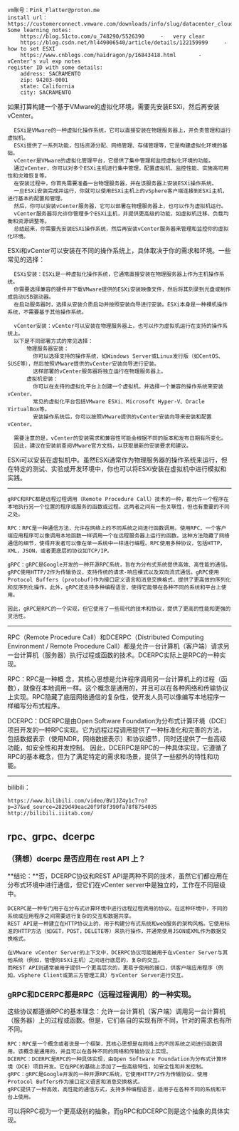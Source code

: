     vm账号：Pink_Flatter@proton.me
    install url：https://customerconnect.vmware.com/downloads/info/slug/datacenter_cloud_infrastructure/vmware_vsphere/7_0
    Some learning notes:
        https://blog.51cto.com/u_748290/5526390     -   very clear
        https://blog.csdn.net/hl449006540/article/details/122159999     -   how to set ESXI
        https://www.cnblogs.com/haidragon/p/16843418.html       -   vCenter's vul exp notes
    register ID with some details:
        address: SACRAMENTO
        zip: 94203-0001
        state: California
        city: SACRAMENTO
        
如果打算构建一个基于VMware的虚拟化环境，需要先安装ESXi，然后再安装vCenter。

      ESXi是VMware的一种虚拟化操作系统，它可以直接安装在物理服务器上，并负责管理和运行虚拟机。
      ESXi提供了一系列功能，包括资源分配、网络管理、存储管理等，它是构建虚拟化环境的基础。
      vCenter是VMware的虚拟化管理平台，它提供了集中管理和监控虚拟化环境的功能。
      通过vCenter，你可以对多个ESXi主机进行集中管理，配置虚拟机、监控性能、实施高可用性和灾难恢复等。
      在安装过程中，你首先需要准备一台物理服务器，并在该服务器上安装ESXi操作系统。
      一旦ESXi安装完成并运行，你就可以使用ESXi主机上的vSphere客户端连接到ESXi主机，进行基本的配置和管理。
      然后，你可以安装vCenter服务器，它可以部署在物理服务器上，也可以作为虚拟机运行。
      vCenter服务器将允许你管理多个ESXi主机，并提供更高级的功能，如虚拟机迁移、负载均衡和资源调整等。
      总结起来，你需要先安装ESXi操作系统，然后再安装vCenter服务器来管理和监控你的虚拟化环境。

  
ESXi和vCenter可以安装在不同的操作系统上，具体取决于你的需求和环境。一些常见的选择：
  
      ESXi安装：ESXi是一种虚拟化操作系统，它通常直接安装在物理服务器上作为主机操作系统。
      你需要选择兼容的硬件并下载VMware提供的ESXi安装映像文件，然后将其刻录到光盘或制作成启动USB驱动器。
      在启动服务器时，选择从安装介质启动并按照安装向导进行安装。ESXi本身是一种裸机操作系统，不需要基于其他操作系统。

      vCenter安装：vCenter可以安装在物理服务器上，也可以作为虚拟机运行在支持的操作系统上。
      以下是不同部署方式的常见选择：
          物理服务器安装：
            你可以选择支持的操作系统，如Windows Server或Linux发行版（如CentOS、SUSE等），然后按照VMware提供的vCenter安装向导进行安装。
            这样部署的vCenter服务器将独立运行在物理服务器上。
          虚拟机安装：
            你可以在支持的虚拟化平台上创建一个虚拟机，并选择一个兼容的操作系统来安装vCenter。
            常见的虚拟化平台包括VMware ESXi、Microsoft Hyper-V、Oracle VirtualBox等。
            安装操作系统后，你可以按照VMware提供的vCenter安装向导来安装和配置vCenter。

      需要注意的是，vCenter的安装需求和兼容性可能会根据不同的版本和发布日期有所变化。
      因此，建议在安装前查阅VMware官方文档，以获取最新的安装要求和建议。
  
ESXi可以安装在虚拟机中。虽然ESXi通常作为物理服务器的操作系统来运行，但在特定的测试、实验或开发环境中，你也可以将ESXi安装在虚拟机中进行模拟和实践。

--------------
    gRPC和RPC都是远程过程调用（Remote Procedure Call）技术的一种，都允许一个程序在本地执行另一个位置的程序或服务的函数或过程。这两者之间有一些关联性，但也有重要的不同之处。
    
    RPC：RPC是一种通信方法，允许在网络上的不同系统之间进行函数调用。使用RPC，一个客户端应用程序可以像调用本地函数一样调用一个在远程服务器上运行的函数。这种方法隐藏了网络通信的细节，使得开发者可以像在单一系统中一样进行编程。RPC使用多种协议，包括HTTP，XML，JSON，或者更底层的协议如TCP/IP。
    
    gRPC：gRPC是Google开发的一种开源RPC系统，旨在为分布式系统提供高效、高性能的通信。gRPC使用HTTP/2作为传输协议，支持传统的请求-响应模式以及双向流式通信。gRPC使用Protocol Buffers (protobuf)作为接口定义语言和消息交换格式，提供了更高效的序列化和反序列化操作。此外，gRPC还支持多种编程语言，使得它能够在各种不同的系统和平台上使用。
    
    因此，gRPC是RPC的一个实现，但它使用了一些现代的技术和协议，提供了更高的性能和更强的灵活性。

--------------
RPC（Remote Procedure Call）和DCERPC（Distributed Computing Environment / Remote Procedure Call）都是允许一台计算机（客户端）请求另一台计算机（服务器）执行过程或函数的技术。DCERPC实际上是RPC的一种实现。

RPC：RPC是一种概
念，其核心思想是允许程序调用另一台计算机上的过程（函数），就像在本地调用一样。这个概念是通用的，并且可以在各种网络和传输协议上实现。RPC隐藏了底层网络通信的复杂性，使开发人员可以像编写本地程序一样编写分布式程序。

DCERPC：DCERPC是由Open Software Foundation为分布式计算环境（DCE）项目开发的一种RPC实现。它为远程过程调用提供了一种标准化和完善的方法，包括数据表示（使用NDR，网络数据表示）和协议细节，同时还提供了一些高级功能，如安全性和并发控制。
因此，DCERPC是RPC的一种具体实现，它遵循了RPC的基本概念，但为了满足特定的需求和场景，提供了一些额外的特性和功能。

-------------------------



bilibili：

    https://www.bilibili.com/video/BV1JZ4y1c7ro?p=37&vd_source=2829d49eac20f9f8f390fa78f8754035
    http://bilibili.iiitab.com/




## rpc、grpc、dcerpc

### （猜想）dcerpc 是否应用在 rest API 上？

**结论：**否，DCERPC协议和REST API是两种不同的技术，虽然它们都应用在分布式环境中进行通信，但它们在vCenter server中是独立的，工作在不同层级中。

    DCERPC是一种专门用于在分布式计算环境中进行远程过程调用的协议。在这种环境中，不同的系统或应用程序之间需要进行复杂的交互和数据共享。
    REST API是一种建立在HTTP协议上的，用于构建分布式系统和web服务的架构风格。它使用标准的HTTP方法（如GET，POST，DELETE等）来执行操作，并通常使用JSON或XML作为数据交换格式。

    在VMware vCenter Server的上下文中，DCERPC协议可能被用于在vCenter Server与其他系统（例如，管理的ESXi主机）之间进行底层的，复杂的交互。
    而REST API则通常被用于提供一个更高层次的，更易于使用的接口，供客户端应用程序（例如，vSphere Client或第三方管理工具）与vCenter Server进行交互。

### gRPC和DCERPC都是RPC（远程过程调用）的一种实现。

这些协议都遵循RPC的基本理念：允许一台计算机（客户端）调用另一台计算机（服务器）上的过程或函数。但是，它们各自的实现有所不同，针对的需求也有所不同。

    RPC：RPC是一个概念或者说是一个框架，其核心思想是在网络上的不同系统之间进行函数调用。该概念是通用的，并且可以在各种不同的网络和传输协议上实现。
    DCERPC：DCERPC是RPC的一种具体实现，由Open Software Foundation为分布式计算环境（DCE）项目开发。它在RPC的基础上添加了一些高级特性，如安全性和并发控制。
    gRPC：gRPC是Google开发的一种开源RPC系统，它使用HTTP/2作为传输协议，使用Protocol Buffers作为接口定义语言和消息交换格式。
    gRPC提供了一种高效，高性能的通信方式，支持多种编程语言，适用于在各种不同的系统和平台上使用。

可以将RPC视为一个更高级别的抽象，而gRPC和DCERPC则是这个抽象的具体实现。
